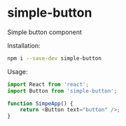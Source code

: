 # simple-button

Simple button component

Installation:

```bash
npm i --save-dev simple-button
```

Usage:

```js
import React from 'react';
import Button from 'simple-button';

function SimpeApp() {
    return <Button text="button" />;
}
```
